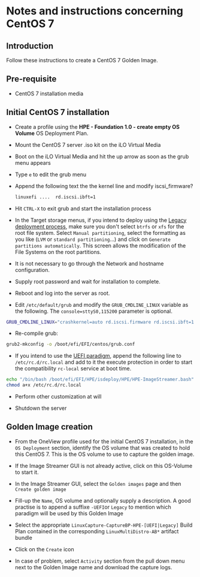 # Notes and instructions concerning CentOS 7

## Introduction

Follow these instructions to create a CentOS 7 Golden Image.

## Pre-requisite

* CentOS 7 installation media

## Initial CentOS 7 installation

* Create a profile using the **HPE - Foundation 1.0 - create empty OS Volume** OS Deployment Plan.

* Mount the CentOS 7 server .iso kit on the iLO Virtual Media

* Boot on the iLO Virtual Media and hit the up arrow as soon as the grub menu appears

* Type `e` to edit the grub menu

* Append the following text the the kernel line and modify iscsi_firmware?

    ```bash
    linuxefi ....  rd.iscsi.ibft=1
    ```

* Hit `CTRL-X` to exit grub and start the installation process

* In the Target storage menus, if you intend to deploy using the [Legacy deployment process](docs/ImageStreamer-LegacyAndUefiParadigms.pdf), make sure you don't select `btrfs` or `xfs` for the root file system. Select `Manual partitioning`, select the formatting as you like (`LVM` or `standard partitioning`...) and click on `Generate partitions automatically`. This screen allows the modification of the File Systems on the root partitions.

* It is not necessary to go through the Network and hostname configuration.

* Supply root password and wait for installation to complete.

* Reboot and log into the server as root.

* Edit `/etc/default/grub` and modify the `GRUB_CMDLINE_LINUX` variable as the following. The `console=sttyS0,115200` parameter is optional.

```bash
GRUB_CMDLINE_LINUX="crashkernel=auto rd.iscsi.firmware rd.iscsi.ibft=1 console=ttyS0,115200"
```

* Re-compile grub:

```bash
grub2-mkconfig -o /boot/efi/EFI/centos/grub.conf
```

* If you intend to use the [UEFI paradigm](docs/ImageStreamer-LegacyAndUefiParadigms.pdf), append the following line to `/etc/rc.d/rc.local` and add to it the execute protection in order to start the compatibility `rc-local` service at boot time.

```bash
echo "/bin/bash /boot/efi/EFI/HPE/isdeploy/HPE/HPE-ImageStreamer.bash" >> /etc/rc.d/rc.local
chmod a+x /etc/rc.d/rc.local
```

* Perform other customization at will

* Shutdown the server

## Golden Image creation

* From the OneView profile used for the initial CentOS 7 installation, in the `OS Deployment` section, identify the OS volume that was created to hold this CentOS 7. This is the OS volume to use to capture the golden image.

* If the Image Streamer GUI is not already active, click on this OS-Volume to start it.

* In the Image Streamer GUI, select the `Golden images` page and then `Create golden image`

* Fill-up the `Name`, OS volume and optionally supply a description. A good practise is to append a suffixe `-UEFI`or `Legacy` to mention which paradigm will be used by this Golden Image

* Select the appropriate `LinuxCapture-CaptureBP-HPE-[UEFI|Legacy]` Build Plan contained in the corresponding `LinuxMultiDistro-AB*` artifact bundle

* Click on the `Create` icon

* In case of problem, select `Activity` section from the pull down menu next to the Golden Image name and download the capture logs.
